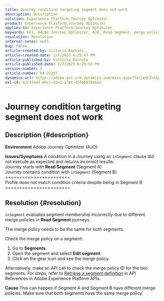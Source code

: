```yaml
---
title: Journey condition targeting segment does not work
description: Description
solution: Experience Platform,Journey Optimizer
product: Experience Platform,Journey Optimizer
applies-to: Experience Platform,Journey Optimizer
keywords: KCS, Adobe Journey Optimizer, AJO, Read Segment, merge policy, inSegment clause
resolution: Resolution
internal-notes: null
bug: false
article-created-by: Victoria Barnato
article-created-date: 2/7/2023 6:25:47 PM
article-published-by: Victoria Barnato
article-published-date: 2/7/2023 6:29:50 PM
version-number: 3
article-number: KA-21207
dynamics-url: https://adobe-ent.crm.dynamics.com/main.aspx?forceUCI=1&pagetype=entityrecord&etn=knowledgearticle&id=b8c3cbd1-14a7-ed11-aad1-6045bd0065f9
exl-id: 6274fe44-60c2-41e1-a784-45f66078b662
---
```

# Journey condition targeting segment does not work

## Description {#description}

<b>Environment</b>
Adobe Journey Optimizer (AJO)


<b>Issues/Symptoms</b>
A condition in a Journey using an `inSegment` clause did not execute as expected and returns incorrect results:
<br>Journey starts with <b>Read Segment</b> (Segment A)
<br>Journey contains condition with `inSegment` (Segment B)
<br>=======================
<br>Profile does not match condition criteria despite being in Segment B
<br>=======================

## Resolution {#resolution}


`inSegment` evaluates segment membership incorrectly due to different merge policies in <b>Read Segment </b>journeys.

The merge policy needs to be the same for both segments.

Check the merge policy on a segment:

1. Go to <b>Segments</b>.
2. Open the segment and select <b>Edit segment</b>.
3. Click on the gear icon and see the merge policy.


Alternatively, make an API call to check the merge policy ID for the two segments. For steps, refer to [Retrieve a segment definition](https://developer.adobe.com/experience-platform-apis/references/segmentation/#tag/Segment-definitions/operation/retrieveSegmentDefinitionById) in API References in Adobe Experience Platform APIs.


<b>Cause</b>
This can happen if Segment A and Segment B have different merge policies. Make sure that both segments have the same merge policy.
